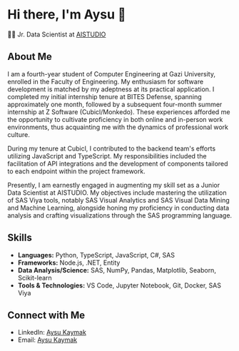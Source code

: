 # Hi there, I'm Aysu 👋

👨‍💻 Jr. Data Scientist at [AISTUDIO](https://aistudio.com.tr/)  

## About Me

I am a fourth-year student of Computer Engineering at Gazi University, enrolled in the Faculty of Engineering. My enthusiasm for software development is matched by my adeptness at its practical application. I completed my initial internship tenure at BITES Defense, spanning approximately one month, followed by a subsequent four-month summer internship at Z Software (Cubicl/Monkedo). These experiences afforded me the opportunity to cultivate proficiency in both online and in-person work environments, thus acquainting me with the dynamics of professional work culture.

During my tenure at Cubicl, I contributed to the backend team's efforts utilizing JavaScript and TypeScript. My responsibilities included the facilitation of API integrations and the development of components tailored to each endpoint within the project framework.

Presently, I am earnestly engaged in augmenting my skill set as a Junior Data Scientist at AISTUDIO. My objectives include mastering the utilization of SAS Viya tools, notably SAS Visual Analytics and SAS Visual Data Mining and Machine Learning, alongside honing my proficiency in conducting data analysis and crafting visualizations through the SAS programming language.

## Skills

- **Languages:** Python, TypeScript, JavaScript, C#, SAS
- **Frameworks:** Node.js, .NET, Entity
- **Data Analysis/Science:** SAS, NumPy, Pandas, Matplotlib, Seaborn, Scikit-learn
- **Tools & Technologies:** VS Code, Jupyter Notebook, Git, Docker, SAS Viya 

## Connect with Me

- LinkedIn: [Aysu Kaymak](https://www.linkedin.com/in/aysu-kaymak/)
- Email: [Aysu Kaymak](mailto:aysukaymak50@gmail.com)
